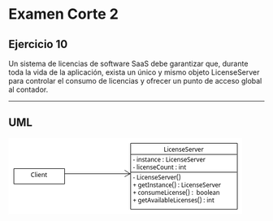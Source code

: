 # Examen Corte 2

## Ejercicio 10

Un sistema de licencias de software SaaS debe garantizar que, durante toda la vida de la aplicación, exista un único y mismo objeto LicenseServer para controlar el consumo de licencias y ofrecer un punto de acceso global al contador.

***

## UML

![UML](docs/UML.png)
